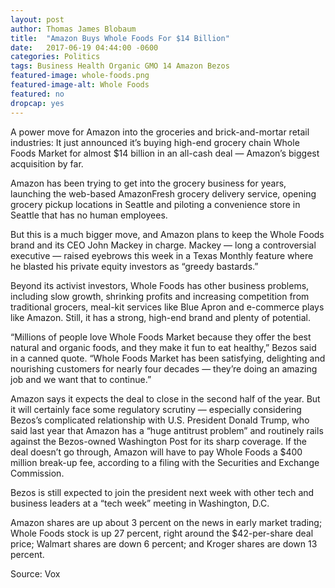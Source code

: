 ```yaml
---
layout: post
author: Thomas James Blobaum 
title:  "Amazon Buys Whole Foods For $14 Billion"
date:   2017-06-19 04:44:00 -0600
categories: Politics 
tags: Business Health Organic GMO 14 Amazon Bezos
featured-image: whole-foods.png
featured-image-alt: Whole Foods 
featured: no 
dropcap: yes 
---
```

A power move for Amazon into the groceries and brick-and-mortar retail industries: It just announced it’s buying high-end grocery chain Whole Foods Market for almost $14 billion in an all-cash deal — Amazon’s biggest acquisition by far.

Amazon has been trying to get into the grocery business for years, launching the web-based AmazonFresh grocery delivery service, opening grocery pickup locations in Seattle and piloting a convenience store in Seattle that has no human employees.

But this is a much bigger move, and Amazon plans to keep the Whole Foods brand and its CEO John Mackey in charge. Mackey — long a controversial executive — raised eyebrows this week in a Texas Monthly feature where he blasted his private equity investors as “greedy bastards.”

Beyond its activist investors, Whole Foods has other business problems, including slow growth, shrinking profits and increasing competition from traditional grocers, meal-kit services like Blue Apron and e-commerce plays like Amazon. Still, it has a strong, high-end brand and plenty of potential.

“Millions of people love Whole Foods Market because they offer the best natural and organic foods, and they make it fun to eat healthy,” Bezos said in a canned quote. “Whole Foods Market has been satisfying, delighting and nourishing customers for nearly four decades — they’re doing an amazing job and we want that to continue.”

<a href="https://en.wikipedia.org/wiki/Jeff_Bezos" data-iframely-url></a>

Amazon says it expects the deal to close in the second half of the year. But it will certainly face some regulatory scrutiny — especially considering Bezos’s complicated relationship with U.S. President Donald Trump, who said last year that Amazon has a “huge antitrust problem” and routinely rails against the Bezos-owned Washington Post for its sharp coverage. If the deal doesn’t go through, Amazon will have to pay Whole Foods a $400 million break-up fee, according to a filing with the Securities and Exchange Commission.

Bezos is still expected to join the president next week with other tech and business leaders at a “tech week” meeting in Washington, D.C.

Amazon shares are up about 3 percent on the news in early market trading; Whole Foods stock is up 27 percent, right around the $42-per-share deal price; Walmart shares are down 6 percent; and Kroger shares are down 13 percent.

Source: Vox 

<a href="https://www.vox.com/2017/6/16/15816180/amazon-whole-foods-deal" data-iframely-url></a>
